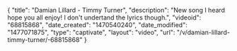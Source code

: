 {
    "title": "Damian Lillard - Timmy Turner",
    "description": "New song I heard hope you all enjoy! I don't undertand the lyrics though.",
    "videoid": "68815868",
    "date_created": "1470540240",
    "date_modified": "1477071875",
    "type": "captivate",
    "layout": "video",
    "url": "\/v\/damian-lillard-timmy-turner\/-68815868"
}